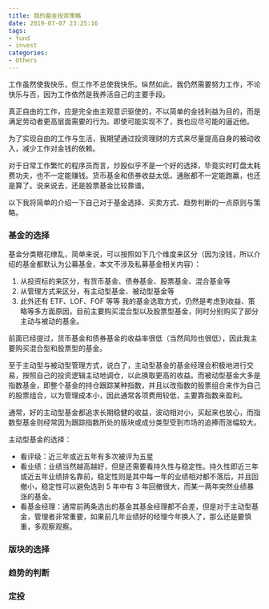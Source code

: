 ```yaml
---
title: 我的基金投资策略
date: 2019-07-07 23:25:16
tags: 
- fund
- invest
categories:
- Others
---
```


工作虽然使我快乐，但工作不总使我快乐。纵然如此，我仍然需要努力工作，不论快乐与否，因为工作依然是我养活自己的主要手段。

真正自由的工作，应是完全由主观意识驱使的，不以简单的金钱利益为目的，而是满足劳动者更高层面需要的行为。即使可能实现不了，我也应尽可能的逼近他。

为了实现自由的工作与生活，我期望通过投资理财的方式来尽量提高自身的被动收入，减少工作对金钱的依赖。

对于日常工作繁忙的程序员而言，炒股似乎不是一个好的选择，毕竟实时盯盘太耗费功夫，也不一定能赚钱。货币基金和债券收益太低，通胀都不一定能跑赢，也还是算了。说来说去，还是股票基金比较靠谱。

以下我将简单的介绍一下自己对于基金选择、买卖方式、趋势判断的一点原则与策略。

### 基金的选择
基金分类眼花缭乱，简单来说，可以按照如下几个维度来区分（因为没钱，所以介绍的基金都默认为公募基金，本文不涉及私募基金相关内容）：
1. 从投资标的来区分，有货币基金、债券基金、股票基金、混合基金等
2. 从管理方式来区分，有主动型基金、被动型基金等
3. 此外还有 ETF、LOF、FOF 等等
我的基金选取方式，仍然是考虑到收益、策略等多方面原因，目前主要购买混合型以及股票型基金，同时分别购买了部分主动与被动的基金。

前面已经提过，货币基金和债券基金的收益率很低（当然风险也很低），因此我主要购买混合型和股票型的基金。

至于主动型与被动型管理方式，说白了，主动型基金的基金经理会积极地进行交易，按照自己的投资逻辑主动地调仓，以此换取更高的收益。而被动型基金大多是指数基金，即整个基金的持仓跟踪某种指数，并且以改指数的股票组合来作为自己的股票组合，以为管理成本小，因此通常各项费用较低，主要靠指数来盈利。

通常，好的主动型基金都追求长期稳健的收益，波动相对小，买起来也放心，而指数型基金则经常因为跟踪指数所处的版块或成分类型受到市场的追捧而涨幅较大。

主动型基金的选择：
- 看评级：近三年或近五年有多次被评为五星
- 看业绩：业绩当然越高越好，但是还需要看持久性与稳定性。持久性即近三年或近五年业绩排名靠前，稳定性则是其中每一年的业绩相对都不落后，并且回撤小，稳定性可以避免选到 5 年中有 3 年回撤很大，而某一两年突然业绩暴涨的基金。
- 看基金经理：通常前两条选出的基金其基金经理都不会差，但是对于主动型基金，管理者非常重要，如果前几年业绩好的经理今年换人了，那么还是要慎重，多观察观察。


### 版块的选择

### 趋势的判断

### 定投